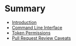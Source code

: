 # Summary

<!-- this is just the docs' table of contents -->

- [Introduction](./index.md)
- [Command Line Interface](./cli.md)
- [Token Permissions](./permissions.md)
- [Pull Request Review Caveats](./pr-review-caveats.md)
